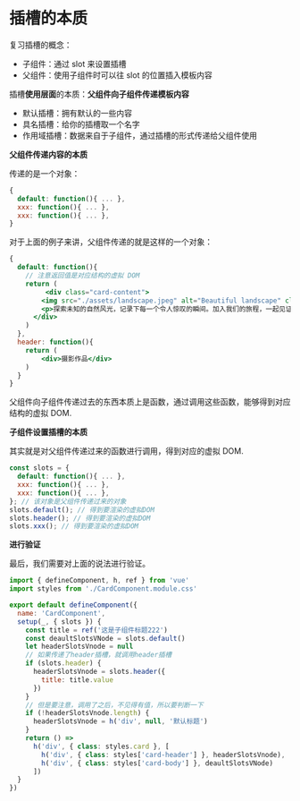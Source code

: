 # 插槽的本质

复习插槽的概念：

- 子组件：通过 slot 来设置插槽
- 父组件：使用子组件时可以往 slot 的位置插入模板内容

插槽**使用层面**的本质：**父组件向子组件传递模板内容**

- 默认插槽：拥有默认的一些内容
- 具名插槽：给你的插槽取一个名字
- 作用域插槽：数据来自于子组件，通过插槽的形式传递给父组件使用

**父组件传递内容的本质**

传递的是一个对象：

```jsx
{
  default: function(){ ... },
  xxx: function(){ ... },
  xxx: function(){ ... },
}
```

对于上面的例子来讲，父组件传递的就是这样的一个对象：

```jsx
{
  default: function(){
    // 注意返回值是对应结构的虚拟 DOM
    return (
    	 <div class="card-content">
        <img src="./assets/landscape.jpeg" alt="Beautiful landscape" class="card-image" />
        <p>探索未知的自然风光，记录下每一个令人惊叹的瞬间。加入我们的旅程，一起见证世界的壮丽。</p>
      </div>
    )
  },
  header: function(){
    return (
    	<div>摄影作品</div>
    )
  }
}
```

父组件向子组件传递过去的东西本质上是函数，通过调用这些函数，能够得到对应结构的虚拟 DOM.

**子组件设置插槽的本质**

其实就是对父组件传递过来的函数进行调用，得到对应的虚拟 DOM.

```jsx
const slots = {
  default: function(){ ... },
  xxx: function(){ ... },
  xxx: function(){ ... },
}; // 该对象是父组件传递过来的对象
slots.default(); // 得到要渲染的虚拟DOM 
slots.header(); // 得到要渲染的虚拟DOM
slots.xxx(); // 得到要渲染的虚拟DOM                   
```

**进行验证**

最后，我们需要对上面的说法进行验证。

```jsx
import { defineComponent, h, ref } from 'vue'
import styles from './CardComponent.module.css'

export default defineComponent({
  name: 'CardComponent',
  setup(_, { slots }) {
    const title = ref('这是子组件标题222')
    const deaultSlotsVNode = slots.default()
    let headerSlotsVnode = null
    // 如果传递了header插槽，就调用header插槽
    if (slots.header) {
      headerSlotsVnode = slots.header({
        title: title.value
      })
    }
    // 但是要注意，调用了之后，不见得有值，所以要判断一下
    if (!headerSlotsVnode.length) {
      headerSlotsVnode = h('div', null, '默认标题')
    }
    return () =>
      h('div', { class: styles.card }, [
        h('div', { class: styles['card-header'] }, headerSlotsVnode),
        h('div', { class: styles['card-body'] }, deaultSlotsVNode)
      ])
  }
})
```

